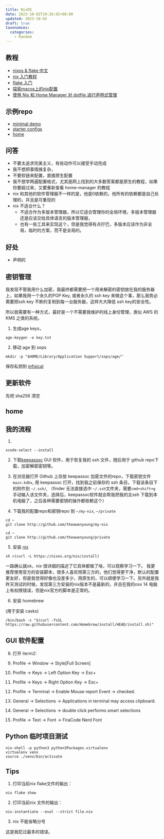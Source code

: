 ```yaml
---
title: NixOS
date: 2023-10-02T19:26:02+08:00
updated: 2023-10-02
draft: true
taxonomies:
  categories:
    - Random
---
```


<!-- more -->

## 教程

- [nixos & flake 中文](https://nixos-and-flakes.thiscute.world/zh/preface)
- [nix 入门教程](https://nix.dev/)
- [flake 入门](https://tonyfinn.com/blog/nix-from-first-principles-flake-edition/nix-7-what-about-flakes-then/)
- [探索macos上的nix配置](https://www.mathiaspolligkeit.com/dev/exploring-nix-on-macos/)
- [使用 Nix 和 Home Manager 对 dotfile 进行声明式管理](https://www.bekk.christmas/post/2021/16/dotfiles-with-nix-and-home-manager)

## 示例repo

- [minimal demo](https://github.com/ryan4yin/nix-darwin-kickstarter/tree/main/minimal)
- [starter configs](https://github.com/Misterio77/nix-starter-configs)
- [home](https://github.com/andreykaipov/home)

## 问答

- 不要太追求完美主义，有些动作可以接受手动完成
- 我不想把事情搞复杂，
- 不要软链来配置，直接原生配置
- 我不想学两遍配置格式，尤其是网上找到的大多数答案都是原生的教程，如果你要超过来，又要重新查看 home-manager 的教程
- nix 和其他的软件管理器不一样的是，他是0依赖的，他所有的依赖都是自己处理的，并且是可重现的
- nix 不适合什么？
  - 不适合作为多版本管理器，所以它适合管理你的全局环境，多版本管理器还是应该交给具体语言的版本管理器，
  - 也有一些工具来实现这个，但是我觉得有点拧巴，多版本应该作为非全局，临时的方案，而不是全局的。

## 好处

- 声明的

## 密钥管理

我发现不管我用什么加密，我最终都需要把一个用来解密的密钥放在我的服务器上，如果我用一个永久的PGP Key, 或者永久的 ssh key 来做这个事，那么我势必需要把ssh key 不断的复制到每一台服务器，这样大大降低 ssh key的安全性。

所以我需要有一种方式，最好是一个不需要我维护的线上身份管理，类似 AWS 的KMS 之类的系统。

1. 生成age keys，

```
age-keygen -o key.txt
```

2. 移动 age 到 sops

```
mkdir -p "$HOME/Library/Application Support/sops/age/"
```

保存私钥到 [infisical](https://app.infisical.com/)

## 更新软件

先吧 sha256 清空

## home

## 我的流程

1.

```
xcode-select --install
```

2. 下载[keepassxc](https://keepassxc.org/download/) GUI 软件，用于恢复我的 ssh 文件，随后用于 github repo下载，加密解密密钥等。

3. 在浏览器打开 Github 上存放 keepassxc 加密文件的repo，下载密钥文件 `main.kdbx`, 用 keepassxc 打开，找到我之前保存的 ssh 条目，下载该条目下的附件到 `~/.ssh/`, （finder 无法直接选中 `~/.ssh`文件夹，需要`cmd+shift+g` 手动输入该文件夹，选择后，keepassxc软件就会帮我把我的主ssh 下载到本机电脑了，之后各种需要密钥的操作都依赖这个）

4. 下载我的配置repo和密钥repo 到 `~/my-nix`, `~/private`

```
cd ~
git clone http://github.com/theowenyoung/my-nix
```

```
cd ~
git clone http://github.com/theowenyoung/private
```

5. 安装 [nix](https://nixos.org/download.html#nix-install-macos)

```
sh <(curl -L https://nixos.org/nix/install)
```

一路确认就ok，nix 很详细的描述了它具体都做了啥，可以观察学习一下。 我更推荐使用官方的安装脚本，很多人喜欢用第三方的，他们觉得更干净，默认的配置更友好，但是我觉得好像也没差多少，用原生的，可以顺便学习一下。另外就是我昨天测试的时候，发现第三方安装的nix版本不是最新的，并且在我的osx 14 电脑上有权限错误，但是nix官方的脚本是正常的。

6. 安装 homebrew

(用于安装 casks)

```
/bin/bash -c "$(curl -fsSL https://raw.githubusercontent.com/Homebrew/install/HEAD/install.sh)"
```

## GUI 软件配置

8. 打开 iterm2:

1. Profile -> Window -> Style[Full Screen]
1. Profile -> Keys -> Left Option Key -> Esc+
1. Profile -> Keys -> Right Option Key -> Esc+
1. Profile -> Terminal -> Enable Mouse report Event -> checked.
1. General -> Selections -> Applications in terminal may access clipboard.
1. General -> Selections -> double click performs smart selections
1. Profile -> Text -> Font -> FiraCode Nerd Font

## Python 临时项目测试

```
nix-shell -p python3 python3Packages.virtualenv
virtualenv venv
source ./venv/bin/activate
```

## Tips

1. 打印当前nix flake文件的输出：

```
nix flake show
```

2. 打印当前nix 文件的输出：

```
nix-instantiate --eval --strict file.nix
```

3. nix 不能省略分号

这是我犯过最多的错误。
